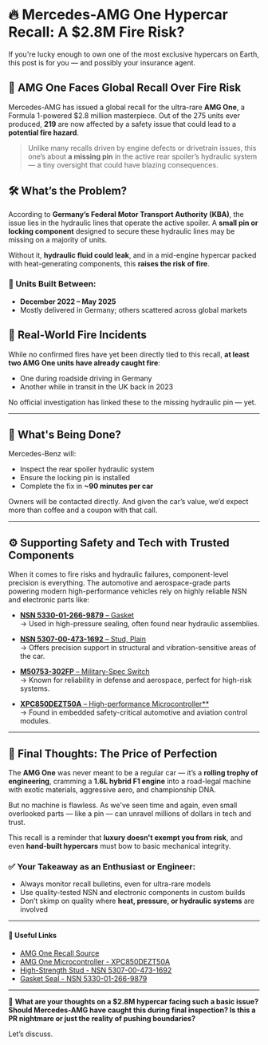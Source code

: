 # 🔥 Mercedes-AMG One Hypercar Recall: A $2.8M Fire Risk?

If you're lucky enough to own one of the most exclusive hypercars on Earth, this post is for you — and possibly your insurance agent.

## 🚨 AMG One Faces Global Recall Over Fire Risk

Mercedes-AMG has issued a global recall for the ultra-rare **AMG One**, a Formula 1-powered $2.8 million masterpiece. Out of the 275 units ever produced, **219** are now affected by a safety issue that could lead to a **potential fire hazard**.

> Unlike many recalls driven by engine defects or drivetrain issues, this one’s about **a missing pin** in the active rear spoiler’s hydraulic system — a tiny oversight that could have blazing consequences.

## 🛠️ What’s the Problem?

According to **Germany’s Federal Motor Transport Authority (KBA)**, the issue lies in the hydraulic lines that operate the active spoiler. A **small pin or locking component** designed to secure these hydraulic lines may be missing on a majority of units.

Without it, **hydraulic fluid could leak**, and in a mid-engine hypercar packed with heat-generating components, this **raises the risk of fire**.

### 📅 Units Built Between:
- **December 2022 – May 2025**
- Mostly delivered in Germany; others scattered across global markets

## 🔧 Real-World Fire Incidents

While no confirmed fires have yet been directly tied to this recall, **at least two AMG One units have already caught fire**:
- One during roadside driving in Germany
- Another while in transit in the UK back in 2023

No official investigation has linked these to the missing hydraulic pin — yet.

---

## 🧩 What's Being Done?

Mercedes-Benz will:
- Inspect the rear spoiler hydraulic system
- Ensure the locking pin is installed
- Complete the fix in **~90 minutes per car**

Owners will be contacted directly. And given the car’s value, we’d expect more than coffee and a coupon with that call.

---

## ⚙️ Supporting Safety and Tech with Trusted Components

When it comes to fire risks and hydraulic failures, component-level precision is everything. The automotive and aerospace-grade parts powering modern high-performance vehicles rely on highly reliable NSN and electronic parts like:

- [**NSN 5330-01-266-9879** – Gasket](https://www.optiaero.com/5330012669879.html)  
  → Used in high-pressure sealing, often found near hydraulic assemblies.

- [**NSN 5307-00-473-1692** – Stud, Plain](https://www.777connect.com/5307004731692.html)  
  → Offers precision support in structural and vibration-sensitive areas of the car.

- [**M50753-302FP** – Military-Spec Switch](https://www.partsquote.org/M50753-302FP.html)  
  → Known for reliability in defense and aerospace, perfect for high-risk systems.

- [**XPC850DEZT50A** – High-performance Microcontroller**](https://www.partsquote.org/XPC850DEZT50A.html)  
  → Found in embedded safety-critical automotive and aviation control modules.

---

## 💭 Final Thoughts: The Price of Perfection

The **AMG One** was never meant to be a regular car — it’s a **rolling trophy of engineering**, cramming a **1.6L hybrid F1 engine** into a road-legal machine with exotic materials, aggressive aero, and championship DNA.

But no machine is flawless. As we've seen time and again, even small overlooked parts — like a pin — can unravel millions of dollars in tech and trust.

This recall is a reminder that **luxury doesn't exempt you from risk**, and even **hand-built hypercars** must bow to basic mechanical integrity.

### ✅ Your Takeaway as an Enthusiast or Engineer:

- Always monitor recall bulletins, even for ultra-rare models
- Use quality-tested NSN and electronic components in custom builds
- Don’t skimp on quality where **heat, pressure, or hydraulic systems** are involved

---

#### 🔗 Useful Links

- [AMG One Recall Source](https://www.partsquote.org/M50753-302FP.html)  
- [AMG One Microcontroller - XPC850DEZT50A](https://www.partsquote.org/XPC850DEZT50A.html)  
- [High-Strength Stud - NSN 5307-00-473-1692](https://www.777connect.com/5307004731692.html)  
- [Gasket Seal - NSN 5330-01-266-9879](https://www.optiaero.com/5330012669879.html)

---

💬 **What are your thoughts on a $2.8M hypercar facing such a basic issue? Should Mercedes-AMG have caught this during final inspection? Is this a PR nightmare or just the reality of pushing boundaries?**

Let’s discuss.
